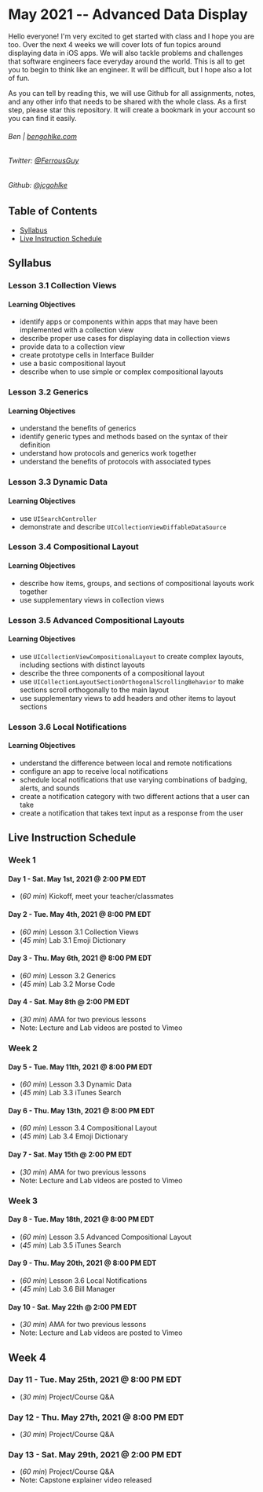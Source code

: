 # May 2021 -- Advanced Data Display

Hello everyone! I'm very excited to get started with class and I hope you are too. Over the next 4 weeks we will cover lots of fun topics around displaying data in iOS apps. We will also tackle problems and challenges that software engineers face everyday around the world. This is all to get you to begin to think like an engineer. It will be difficult, but I hope also a lot of fun.

As you can tell by reading this, we will use Github for all assignments, notes, and any other info that needs to be shared with the whole class. As a first step, please star this repository. It will create a bookmark in your account so you can find it easily.

###### Ben | [bengohlke.com](http://www.bengohlke.com)

###### Twitter: [@FerrousGuy](http://www.twitter.com/FerrousGuy)
###### Github: [@jcgohlke](http://www.github.com/jcgohlke)

## Table of Contents
* [Syllabus](https://github.com/jcgohlke/May21--advanced-data-display#syllabus)
* [Live Instruction Schedule](https://github.com/jcgohlke/May21--advanced-data-display#live-instruction-schedule)

## Syllabus

### Lesson 3.1 Collection Views
#### Learning Objectives
* identify apps or components within apps that may have been implemented with a collection view
* describe proper use cases for displaying data in collection views
* provide data to a collection view
* create prototype cells in Interface Builder
* use a basic compositional layout
* describe when to use simple or complex compositional layouts

### Lesson 3.2 Generics
#### Learning Objectives
* understand the benefits of generics
* identify generic types and methods based on the syntax of their definition
* understand how protocols and generics work together
* understand the benefits of protocols with associated types

### Lesson 3.3 Dynamic Data
#### Learning Objectives
* use `UISearchController`
* demonstrate and describe `UICollectionViewDiffableDataSource`

### Lesson 3.4 Compositional Layout
#### Learning Objectives
* describe how items, groups, and sections of compositional layouts work together
* use supplementary views in collection views

### Lesson 3.5 Advanced Compositional Layouts
#### Learning Objectives
* use `UICollectionViewCompositionalLayout` to create complex layouts, including sections with distinct layouts
* describe the three components of a compositional layout
* use `UICollectionLayoutSectionOrthogonalScrollingBehavior` to make sections scroll orthogonally to the main layout
* use supplementary views to add headers and other items to layout sections

### Lesson 3.6 Local Notifications
#### Learning Objectives
* understand the difference between local and remote notifications
* configure an app to receive local notifications
* schedule local notifications that use varying combinations of badging, alerts, and sounds
* create a notification category with two different actions that a user can take
* create a notification that takes text input as a response from the user

## Live Instruction Schedule
### Week 1
#### Day 1 - Sat. May 1st, 2021 @ 2:00 PM EDT
* (_60 min_) Kickoff, meet your teacher/classmates

#### Day 2 - Tue. May 4th, 2021 @ 8:00 PM EDT
* (_60 min_) Lesson 3.1 Collection Views
* (_45 min_) Lab 3.1 Emoji Dictionary

#### Day 3 - Thu. May 6th, 2021 @ 8:00 PM EDT
* (_60 min_) Lesson 3.2 Generics
* (_45 min_) Lab 3.2 Morse Code

#### Day 4 - Sat. May 8th @ 2:00 PM EDT
* (_30 min_) AMA for two previous lessons
* Note: Lecture and Lab videos are posted to Vimeo

### Week 2
#### Day 5 - Tue. May 11th, 2021 @ 8:00 PM EDT
* (_60 min_) Lesson 3.3 Dynamic Data
* (_45 min_) Lab 3.3 iTunes Search

#### Day 6 - Thu. May 13th, 2021 @ 8:00 PM EDT
* (_60 min_) Lesson 3.4 Compositional Layout
* (_45 min_) Lab 3.4 Emoji Dictionary

#### Day 7 - Sat. May 15th @ 2:00 PM EDT
* (_30 min_) AMA for two previous lessons
* Note: Lecture and Lab videos are posted to Vimeo

### Week 3
#### Day 8 - Tue. May 18th, 2021 @ 8:00 PM EDT
* (_60 min_) Lesson 3.5 Advanced Compositional Layout
* (_45 min_) Lab 3.5 iTunes Search

#### Day 9 - Thu. May 20th, 2021 @ 8:00 PM EDT
* (_60 min_) Lesson 3.6 Local Notifications
* (_45 min_) Lab 3.6 Bill Manager

#### Day 10 - Sat. May 22th @ 2:00 PM EDT
* (_30 min_) AMA for two previous lessons
* Note: Lecture and Lab videos are posted to Vimeo

## Week 4
### Day 11 - Tue. May 25th, 2021 @ 8:00 PM EDT
* (_30 min_) Project/Course Q&A

### Day 12 - Thu. May 27th, 2021 @ 8:00 PM EDT
* (_30 min_) Project/Course Q&A

### Day 13 - Sat. May 29th, 2021 @ 2:00 PM EDT
* (_60 min_) Project/Course Q&A
* Note: Capstone explainer video released
